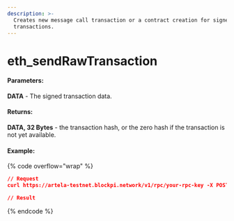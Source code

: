 ```yaml
---
description: >-
  Creates new message call transaction or a contract creation for signed
  transactions.
---
```


# eth\_sendRawTransaction

#### **Parameters:**

**DATA** - The signed transaction data.

#### **Returns:**

**DATA, 32 Bytes** - the transaction hash, or the zero hash if the transaction is not yet available.

#### Example:

{% code overflow="wrap" %}
```json
// Request
curl https://artela-testnet.blockpi.network/v1/rpc/your-rpc-key -X POST -H "Content-Type: application/json" --data '{"jsonrpc":"2.0","method":"eth_sendRawTransaction","params":["0xF549af21578Cfe2385FFD3488B3039fd9e52f006"],"id":1}'

// Result

```
{% endcode %}
